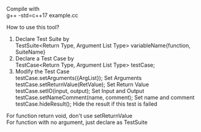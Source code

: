 Compile with \
    g++ -std=c++17 example.cc

How to use this tool?
1. Declare Test Suite by \
    TestSuite<Return Type, Argument List Type> variableName{function, SuiteName} 
2. Declare a Test Case by \
    TestCase<Return Type, Argument List Type> testCase; 
3. Modify the Test Case \
    testCase.setArguments({ArgList}); Set Arguments\
    testCase.setReturnValue(RetValue); Set Return Value\
    testCase.setIO(input, output); Set Input and Output\
    testCase.setNameComment(name, comment); Set name and comment\
    testCase.hideResult(); Hide the result if this test is failed

For function return void, don't use setReturnValue\
For function with no argument, just declare as TestSuite<Return Type>
